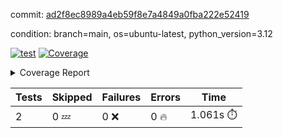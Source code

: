 commit: [ad2f8ec8989a4eb59f8e7a4849a0fba222e52419](https://github.com/rcmdnk/parallel-job/tree/ad2f8ec8989a4eb59f8e7a4849a0fba222e52419)

condition: branch=main, os=ubuntu-latest, python_version=3.12

[![test](https://github.com/rcmdnk/parallel-job/actions/workflows/test.yml/badge.svg)](https://github.com/rcmdnk/parallel-job/actions/runs/18478022762)
<a href="https://github.com/rcmdnk/parallel-job/blob/ad2f8ec8989a4eb59f8e7a4849a0fba222e52419/README.md"><img alt="Coverage" src="https://img.shields.io/badge/Coverage-1%25-red.svg" /></a><details><summary>Coverage Report </summary><table><tr><th>File</th><th>Stmts</th><th>Miss</th><th>Cover</th><th>Missing</th></tr><tbody><tr><td colspan="5"><b>src/parallel_job</b></td></tr><tr><td>&nbsp; &nbsp;<a href="https://github.com/rcmdnk/parallel-job/blob/ad2f8ec8989a4eb59f8e7a4849a0fba222e52419/src/parallel_job/chart.py">chart.py</a></td><td>32</td><td>32</td><td>0%</td><td><a href="https://github.com/rcmdnk/parallel-job/blob/ad2f8ec8989a4eb59f8e7a4849a0fba222e52419/src/parallel_job/chart.py#L1-L114">1&ndash;114</a></td></tr><tr><td>&nbsp; &nbsp;<a href="https://github.com/rcmdnk/parallel-job/blob/ad2f8ec8989a4eb59f8e7a4849a0fba222e52419/src/parallel_job/doc.py">doc.py</a></td><td>28</td><td>28</td><td>0%</td><td><a href="https://github.com/rcmdnk/parallel-job/blob/ad2f8ec8989a4eb59f8e7a4849a0fba222e52419/src/parallel_job/doc.py#L1-L113">1&ndash;113</a></td></tr><tr><td>&nbsp; &nbsp;<a href="https://github.com/rcmdnk/parallel-job/blob/ad2f8ec8989a4eb59f8e7a4849a0fba222e52419/src/parallel_job/parallel.py">parallel.py</a></td><td>237</td><td>237</td><td>0%</td><td><a href="https://github.com/rcmdnk/parallel-job/blob/ad2f8ec8989a4eb59f8e7a4849a0fba222e52419/src/parallel_job/parallel.py#L1-L626">1&ndash;626</a></td></tr><tr><td>&nbsp; &nbsp;<a href="https://github.com/rcmdnk/parallel-job/blob/ad2f8ec8989a4eb59f8e7a4849a0fba222e52419/src/parallel_job/test.py">test.py</a></td><td>53</td><td>53</td><td>0%</td><td><a href="https://github.com/rcmdnk/parallel-job/blob/ad2f8ec8989a4eb59f8e7a4849a0fba222e52419/src/parallel_job/test.py#L1-L178">1&ndash;178</a></td></tr><tr><td>&nbsp; &nbsp;<a href="https://github.com/rcmdnk/parallel-job/blob/ad2f8ec8989a4eb59f8e7a4849a0fba222e52419/src/parallel_job/type_helper.py">type_helper.py</a></td><td>3</td><td>3</td><td>0%</td><td><a href="https://github.com/rcmdnk/parallel-job/blob/ad2f8ec8989a4eb59f8e7a4849a0fba222e52419/src/parallel_job/type_helper.py#L1-L6">1&ndash;6</a></td></tr><tr><td>&nbsp; &nbsp;<a href="https://github.com/rcmdnk/parallel-job/blob/ad2f8ec8989a4eb59f8e7a4849a0fba222e52419/src/parallel_job/utils.py">utils.py</a></td><td>11</td><td>11</td><td>0%</td><td><a href="https://github.com/rcmdnk/parallel-job/blob/ad2f8ec8989a4eb59f8e7a4849a0fba222e52419/src/parallel_job/utils.py#L1-L42">1&ndash;42</a></td></tr><tr><td><b>TOTAL</b></td><td><b>368</b></td><td><b>364</b></td><td><b>1%</b></td><td>&nbsp;</td></tr></tbody></table></details>

| Tests | Skipped | Failures | Errors | Time |
| ----- | ------- | -------- | -------- | ------------------ |
| 2 | 0 :zzz: | 0 :x: | 0 :fire: | 1.061s :stopwatch: |


